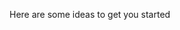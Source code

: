 
Here are some ideas to get you started

<h3 style="color:red>- 🌱 I’m currently learning HTML ...</h3>

- 🥀 I’m looking for help with Programming ...
 
- 💬 Ask me about ...

- ⚡ Fun fact ...

